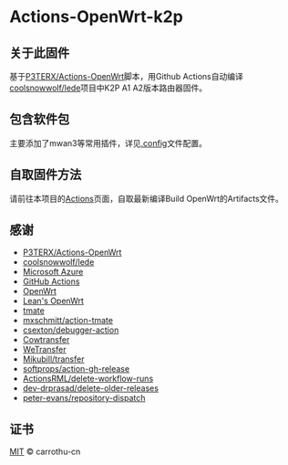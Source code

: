 # Actions-OpenWrt-k2p

## 关于此固件

基于[P3TERX/Actions-OpenWrt](https://github.com/P3TERX/Actions-OpenWrt)脚本，用Github Actions自动编译[coolsnowwolf/lede](https://github.com/coolsnowwolf/lede)项目中K2P A1 A2版本路由器固件。

## 包含软件包

主要添加了mwan3等常用插件，详见[.config](https://github.com/carrothu-cn/Actions-OpenWrt-k2p/blob/main/.config)文件配置。

## 自取固件方法

请前往本项目的[Actions](https://github.com/carrothu-cn/Actions-OpenWrt-k2p/actions)页面，自取最新编译Build OpenWrt的Artifacts文件。

## 感谢

- [P3TERX/Actions-OpenWrt](https://github.com/P3TERX/Actions-OpenWrt)
- [coolsnowwolf/lede](https://github.com/coolsnowwolf/lede)
- [Microsoft Azure](https://azure.microsoft.com)
- [GitHub Actions](https://github.com/features/actions)
- [OpenWrt](https://github.com/openwrt/openwrt)
- [Lean's OpenWrt](https://github.com/coolsnowwolf/lede)
- [tmate](https://github.com/tmate-io/tmate)
- [mxschmitt/action-tmate](https://github.com/mxschmitt/action-tmate)
- [csexton/debugger-action](https://github.com/csexton/debugger-action)
- [Cowtransfer](https://cowtransfer.com)
- [WeTransfer](https://wetransfer.com/)
- [Mikubill/transfer](https://github.com/Mikubill/transfer)
- [softprops/action-gh-release](https://github.com/softprops/action-gh-release)
- [ActionsRML/delete-workflow-runs](https://github.com/ActionsRML/delete-workflow-runs)
- [dev-drprasad/delete-older-releases](https://github.com/dev-drprasad/delete-older-releases)
- [peter-evans/repository-dispatch](https://github.com/peter-evans/repository-dispatch)

## 证书

[MIT](https://github.com/P3TERX/Actions-OpenWrt/blob/main/LICENSE) © carrothu-cn
